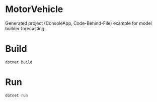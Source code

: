 # MotorVehicle

Generated project (ConsoleApp, Code-Behind-File) example for model builder forecasting.

# Build
```
dotnet build
```

# Run
```
dotnet run
```
